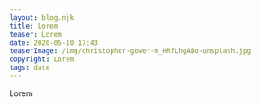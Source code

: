 ```yaml
---
layout: blog.njk
title: Lorem
teaser: Lorem
date: 2020-05-10 17:43
teaserImage: /img/christopher-gower-m_HRfLhgABo-unsplash.jpg
copyright: Lorem
tags: date
---
```

Lorem